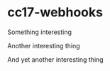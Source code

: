# cc17-webhooks

Something interesting

Another interesting thing

And yet another interesting thing
